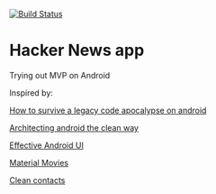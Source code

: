 [![Build Status](https://travis-ci.org/emmaguy/hacker-news-mvp.svg)](https://travis-ci.org/emmaguy/hacker-news-mvp)

# Hacker News app

Trying out MVP on Android

Inspired by:

[How to survive a legacy code apocalypse on android](https://speakerdeck.com/rallat/how-to-survive-a-legacy-code-apocalypse-on-android)

[Architecting android the clean way](http://fernandocejas.com/2014/09/03/architecting-android-the-clean-way/)

[Effective Android UI](https://github.com/pedrovgs/EffectiveAndroidUI/)

[Material Movies](https://github.com/saulmm/Material-Movies)

[Clean contacts](https://github.com/PaNaVTEC/Clean-Contacts)
